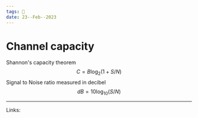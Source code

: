```yaml
---
tags: 🌱
date: 23--Feb--2023
---
```


# Channel capacity

Shannon's capacity theorem
$$C = B \log_{2}(1 + S/N )$$
Signal to Noise ratio measured in decibel
$$dB = 10 \log_{10}(S/N)$$

---
Links: 